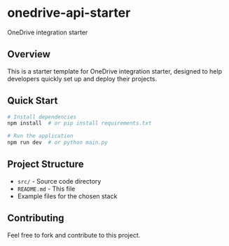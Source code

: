 # onedrive-api-starter

OneDrive integration starter

## Overview

This is a starter template for OneDrive integration starter, designed to help developers quickly set up and deploy their projects.

## Quick Start

```bash
# Install dependencies
npm install  # or pip install requirements.txt

# Run the application
npm run dev  # or python main.py
```

## Project Structure

- `src/` - Source code directory
- `README.md` - This file
- Example files for the chosen stack

## Contributing

Feel free to fork and contribute to this project.
